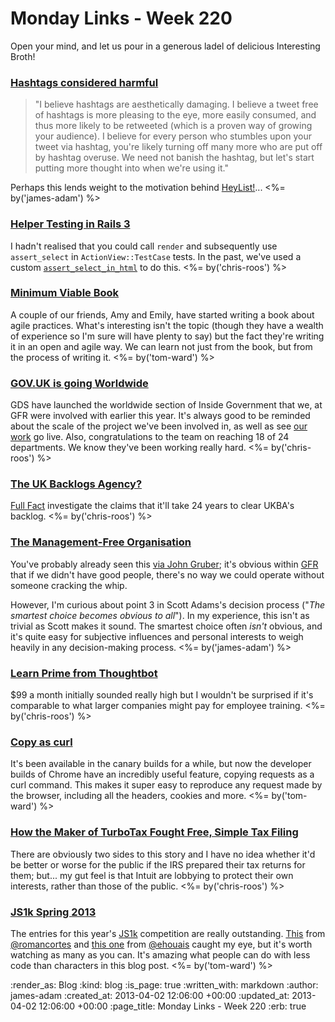 Monday Links - Week 220
============

Open your mind, and let us pour in a generous ladel of delicious Interesting Broth!


### [Hashtags considered harmful](http://www.niemanlab.org/2013/03/hashtags-considered-harmful/)

> "I believe hashtags are aesthetically damaging. I believe a tweet free of hashtags is more pleasing to the eye, more easily consumed, and thus more likely to be retweeted (which is a proven way of growing your audience). I believe for every person who stumbles upon your tweet via hashtag, you're likely turning off many more who are put off by hashtag overuse. We need not banish the hashtag, but let's start putting more thought into when we're using it."

Perhaps this lends weight to the motivation behind [HeyList!](http://heyli.st)... <%= by('james-adam') %>


### [Helper Testing in Rails 3](http://blog.costan.us/2010/08/helper-testing-in-rails-3.html)

I hadn't realised that you could call `render` and subsequently use `assert_select` in `ActionView::TestCase` tests. In the past, we've used a custom [`assert_select_in_html`](https://github.com/alphagov/whitehall/commit/050377e2#L16R57) to do this. <%= by('chris-roos') %>


### [Minimum Viable Book](http://minimumviablebook.com/about/) ###

A couple of our friends, Amy and Emily, have started writing a book about agile practices.  What's interesting isn't the topic (though they have a wealth of experience so I'm sure will have plenty to say) but the fact they're writing it in an open and agile way.  We can learn not just from the book, but from the process of writing it. <%= by('tom-ward') %>


### [GOV.UK is going Worldwide](http://digital.cabinetoffice.gov.uk/2013/03/25/gov-uk-is-going-worldwide/)

GDS have launched the worldwide section of Inside Government that we, at GFR were involved with earlier this year. It's always good to be reminded about the scale of the project we've been involved in, as well as see [our work](https://www.gov.uk/government/world/france.fr) go live. Also, congratulations to the team on reaching 18 of 24 departments.  We know they've been working really hard.  <%= by('chris-roos') %>


### [The UK Backlogs Agency?](http://fullfact.org/factchecks/ukba_backlog_24_years-28852)

[Full Fact](http://fullfact.org/) investigate the claims that it'll take 24 years to clear UKBA's backlog. <%= by('chris-roos') %>


### [The Management-Free Organisation](http://dilbert.com/blog/entry/the_managementfree_organization/)

You've probably already seen this [via John Gruber](http://daringfireball.net/linked/2013/03/25/adams-management); it's obvious within [GFR](/) that if we didn't have good people, there's no way we could operate without someone cracking the whip.

However, I'm curious about point 3 in Scott Adams's decision process ("*The smartest choice becomes obvious to all*"). In my experience, this isn't as trivial as Scott makes it sound. The smartest choice often *isn't* obvious, and it's quite easy for subjective influences and personal interests to weigh heavily in any decision-making process. <%= by('james-adam') %>


### [Learn Prime from Thoughtbot](http://robots.thoughtbot.com/post/46249965247/introducing-learn-prime-subscription-access-to)

$99 a month initially sounded really high but I wouldn't be surprised if it's comparable to what larger companies might pay for employee training. <%= by('chris-roos') %>


### [Copy as curl](https://twitter.com/ChromiumDev/status/317183238026186752) ###

It's been available in the canary builds for a while, but now the developer builds of Chrome have an incredibly useful feature, copying requests as a curl command.  This makes it super easy to reproduce any request made by the browser, including all the headers, cookies and more. <%= by('tom-ward') %>


### [How the Maker of TurboTax Fought Free, Simple Tax Filing](http://www.propublica.org/article/how-the-maker-of-turbotax-fought-free-simple-tax-filing)

There are obviously two sides to this story and I have no idea whether it'd be better or worse for the public if the IRS prepared their tax returns for them; but... my gut feel is that Intuit are lobbying to protect their own interests, rather than those of the public. <%= by('chris-roos') %>


### [JS1k Spring 2013](http://js1k.com/2013-spring/) ###

The entries for this year's [JS1k](http://js1k.com) competition are really outstanding.  [This](http://js1k.com/2013-spring/demo/1451) from [@romancortes](https://twitter.com/romancortes) and [this one](http://js1k.com/2013-spring/demo/1555) from [@ehouais](https://twitter.com/ehouais) caught my eye, but it's worth watching as many as you can.  It's amazing what people can do with less code than characters in this blog post. <%= by('tom-ward') %>


:render_as: Blog
:kind: blog
:is_page: true
:written_with: markdown
:author: james-adam
:created_at: 2013-04-02 12:06:00 +00:00
:updated_at: 2013-04-02 12:06:00 +00:00
:page_title: Monday Links - Week 220
:erb: true
